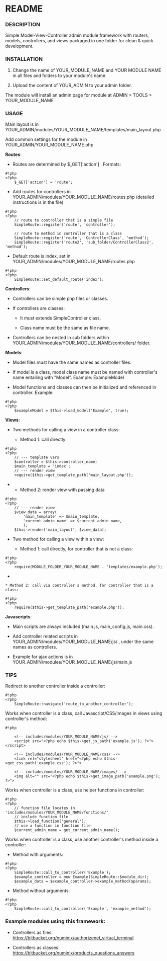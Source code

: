 # README #

### DESCRIPTION ###

Simple Model-View-Controller admin module framework with routers, models, controllers, and views
packaged in one folder for clean & quick development.


### INSTALLATION ###

1. Change the name of YOUR_MODULE_NAME and YOUR MODULE NAME in all files and folders to your module's name.

2. Upload the content of YOUR_ADMIN to your admin folder.

The module will install an admin page for module at ADMIN > TOOLS > YOUR_MODULE_NAME


### USAGE ###

Main layout is in YOUR_ADMIN/modules/YOUR_MODULE_NAME/templates/main_layout.php

Add common settings for the module in YOUR_ADMIN/YOUR_MODULE_NAME.php

**Routes**:

- Routes are determined by $_GET['action'] . Formats:

```
#!php
<?php
	$_GET['action'] = 'route';
```

- Add routes for controllers in YOUR_ADMIN/modules/YOUR_MODULE_NAME/routes.php (detailed instructions is in the file)

```
#!php
<?php
	// route to controller that is a simple file
	SimpleRoute::register('route', 'controller');

	// route to method in controller that is a class
	SimpleRoute::register('route', 'ControllerClass', 'method');
	SimpleRoute::register('route2', 'sub_folder/ControllerClass2', 'method');

```

- Default route is index, set in YOUR_ADMIN/modules/YOUR_MODULE_NAME/routes.php

```
#!php
<?php
	SimpleRoute::set_default_route('index');
```

**Controllers**:

- Controllers can be simple php files or classes.

- If controllers are classes:

	* It must extends SimpleController class.

	* Class name must be the same as file name.

- Controllers can be nested in sub folders within YOUR_ADMIN/modules/YOUR_MODULE_NAME/controllers/ folder.

**Models**:

- Model files must have the same names as controller files.

- If model is a class, model class name must be named with controller's name entailing with "Model". Example: ExampleModel

- Model functions and classes can then be initialized and referenced in controller. Example:

```
#!php
<?php
	$exampleModel = $this->load_model('Example', true);
```

**Views**:

- Two methods for calling a view in a controller class:

	* Method 1: call directly

```
#!php
<?php
	// --- template vars
	$controller = $this->controller_name;
	$main_template = 'index';
	// --- render view
	require($this->get_template_path('main_layout.php'));
```
- 
	* Method 2: render view with passing data

```
#!php
<?php
	// --- render view
	$view_data = array(
		'main_template' => $main_template,
		'current_admin_name' => $current_admin_name,
		);
	$this->render('main_layout', $view_data);
```

- Two method for calling a view within a view:

	* Method 1: call directly, for controller that is not a class:

```
#!php
<?php
	require(MODULE_FOLDER_YOUR_MODULE_NAME . 'templates/example.php');
```
- 

	* Method 2: call via controller's method, for controller that is a class:


```
#!php
<?php
	require($this->get_template_path('example.php'));
```

**Javascripts**:

- Main scripts are always included (main.js, main_config.js, main.css).

- Add controller related scripts in YOUR_ADMIN/modules/YOUR_MODULE_NAME/js/ , under the same names as controllers.

- Example for ajax actions is in YOUR_ADMIN/modules/YOUR_MODULE_NAME/js/main.js


### TIPS ###
Redirect to another controller inside a controller:

```
#!php
<?php
	SimpleRoute::navigate('route_to_another_controller');

```

Works when controller is a class, call Javascript/CSS/Images in views using controller's method:

```
#!php

	<!-- includes/modules/YOUR_MODULE_NAME/js/ -->
	<script src="<?php echo $this->get_js_path('example.js'); ?>"></script>

	<!-- includes/modules/YOUR_MODULE_NAME/css/ -->
	<link rel="stylesheet" href="<?php echo $this->get_css_path('example.css'); ?>">

	<!-- includes/modules/YOUR_MODULE_NAME/images/ -->
	<img alt="" src="<?php echo $this->get_image_path('example.png'); ?>">
```

Works when controller is a class, use helper functions in controller:

```
#!php
<?php
	// function file locates in 'includes/modules/YOUR_MODULE_NAME/functions/'
	// include function file
	$this->load_function('general');
	// use a function in function file
	$current_admin_name = get_current_admin_name();
```

Works when controller is a class, use another controller's method inside a controller:

- Method with arguments:

```
#!php
<?php
	SimpleRoute::call_to_controller('Example');
	$example_controller = new Example(SimpleRoute::$module_dir);
	$example_data = $example_controller->example_method($params);
```

- Method without arguments:

```
#!php
<?php
	SimpleRoute::call_to_controller('Example', 'example_method');
```

### Example modules using this framework: ###

- Controllers as files:
https://bitbucket.org/numinix/authorizenet_virtual_terminal

- Controllers as classes:
https://bitbucket.org/numinix/products_questions_answers
